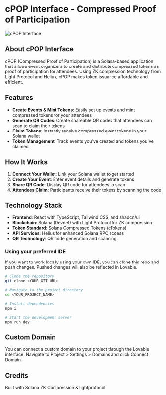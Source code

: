 
# cPOP Interface - Compressed Proof of Participation

![cPOP Interface](public/lovable-uploads/7b772486-1983-455d-bc1c-0cff267186e3.png)

## About cPOP Interface

cPOP (Compressed Proof of Participation) is a Solana-based application that allows event organizers to create and distribute compressed tokens as proof of participation for attendees. Using ZK compression technology from Light Protocol and Helius, cPOP makes token issuance affordable and efficient.

## Features

- **Create Events & Mint Tokens**: Easily set up events and mint compressed tokens for your attendees
- **Generate QR Codes**: Create shareable QR codes that attendees can scan to claim their tokens
- **Claim Tokens**: Instantly receive compressed event tokens in your Solana wallet
- **Token Management**: Track events you've created and tokens you've claimed

## How It Works

1. **Connect Your Wallet**: Link your Solana wallet to get started
2. **Create Your Event**: Enter event details and generate tokens
3. **Share QR Code**: Display QR code for attendees to scan
4. **Attendees Claim**: Participants receive their tokens by scanning the code

## Technology Stack

- **Frontend**: React with TypeScript, Tailwind CSS, and shadcn/ui
- **Blockchain**: Solana (Devnet) with Light Protocol for ZK compression
- **Token Standard**: Solana Compressed Tokens (cTokens)
- **API Services**: Helius for enhanced Solana RPC access
- **QR Technology**: QR code generation and scanning 
### Using your preferred IDE

If you want to work locally using your own IDE, you can clone this repo and push changes. Pushed changes will also be reflected in Lovable.

```sh
# Clone the repository
git clone <YOUR_GIT_URL>

# Navigate to the project directory
cd <YOUR_PROJECT_NAME>

# Install dependencies
npm i

# Start the development server
npm run dev
```


## Custom Domain

You can connect a custom domain to your project through the Lovable interface. Navigate to Project > Settings > Domains and click Connect Domain.

## Credits

Built with Solana ZK Compression & lightprotocol
